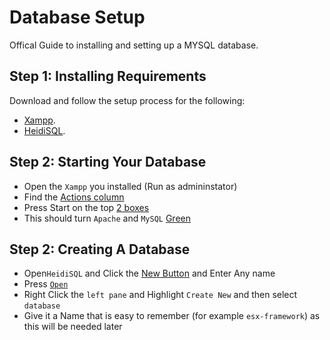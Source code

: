 # Database Setup

Offical Guide to installing and setting up a MYSQL database.

## Step 1: Installing Requirements

Download and follow the setup process for the following:

- [Xampp](https://www.apachefriends.org/download.html).
- [HeidiSQL](https://www.heidisql.com/download.php).

## Step 2: Starting Your Database

- Open the `Xampp` you installed (Run as admininstator)
- Find the [Actions column](https://prnt.sc/PooUmoH7cEJe)
- Press Start on the top [2 boxes](https://prnt.sc/fIyfBJK3o2zM)
- This should turn `Apache` and `MySQL` [Green](https://prnt.sc/uByIP-SC6Z1f)
  
## Step 2: Creating A Database

- Open`HeidiSQL` and Click the [New Button](https://prnt.sc/xrkqUAaB3b9K) and Enter Any name
- Press [`Open`](https://prnt.sc/-cUmXc3yzfE5)
- Right Click the `left pane` and Highlight `Create New` and then select `database`
- Give it a Name that is easy to remember (for example `esx-framework`) as this will be needed later
